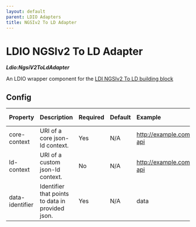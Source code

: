 ```yaml
---
layout: default
parent: LDIO Adapters
title: NGSIv2 To LD Adapter
---
```


# LDIO NGSIv2 To LD Adapter

***Ldio:NgsiV2ToLdAdapter***

An LDIO wrapper component for the [LDI NGSIv2 To LD building block](../../core/ldi-adapters/ngsiv2-to-ld)

## Config

| Property        | Description                                      | Required | Default | Example                   | Supported values    |
|:----------------|:-------------------------------------------------|:---------|:--------|:--------------------------|:--------------------|
| core-context    | URI of a core json-ld context.                   | Yes      | N/A     | http://example.com/my-api | HTTP and HTTPS urls |
| ld-context      | URI of a custom json-ld context.                 | No       | N/A     | http://example.com/my-api | HTTP and HTTPS urls |
| data-identifier | Identifier that points to data in provided json. | Yes      | N/A     | data                      | String              |